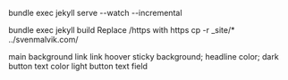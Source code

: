 bundle exec jekyll serve --watch --incremental

bundle exec jekyll build
Replace /https with https
cp -r _site/* ../svenmalvik.com/



main background
link
link hoover
sticky background; headline color; dark button
text color
light button
text field
